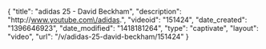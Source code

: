 {
    "title": "adidas 25 - David Beckham",
    "description": "http:\/\/www.youtube.com\/adidas.",
    "videoid": "151424",
    "date_created": "1396646923",
    "date_modified": "1418181264",
    "type": "captivate",
    "layout": "video",
    "url": "\/v\/adidas-25-david-beckham\/151424"
}